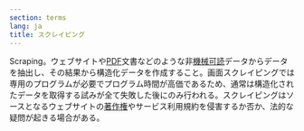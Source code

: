 ```yaml
---
section: terms
lang: ja
title: スクレイピング
---
```


Scraping。ウェブサイトや[PDF](/glossary/ja/terms/pdf/)文書などのような非[機械可読](/glossary/ja/terms/machine-readable)データからデータを抽出し、その結果から構造化データを作成すること。画面スクレイピングでは専用のプログラムが必要でプログラム時間が高価であるため、通常は構造化されたデータを取得する試みが全て失敗した後にのみ行われる。スクレイピングはソースとなるウェブサイトの[著作権](/glossary/ja/terms/copyright/)やサービス利用規約を侵害するか否か、法的な疑問が起きる場合がある。
